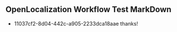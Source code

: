 ## OpenLocalization Workflow Test MarkDown
* 11037cf2-8d04-442c-a905-2233dca18aae thanks!

<!--HONumber=Jul16_HO2-->


